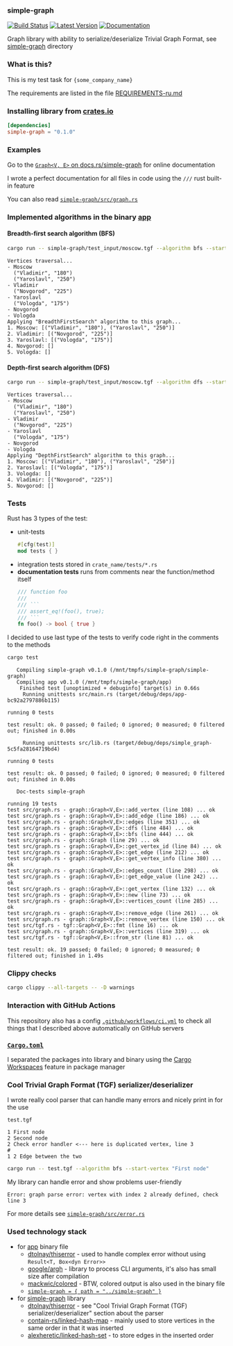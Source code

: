 ### simple-graph

[![Build Status](https://github.com/StackOverflowExcept1on/simple-graph/workflows/CI/badge.svg)](https://github.com/StackOverflowExcept1on/simple-graph/actions)
[![Latest Version](https://img.shields.io/crates/v/simple-graph.svg)](https://crates.io/crates/simple-graph)
[![Documentation](https://docs.rs/simple-graph/badge.svg)](https://docs.rs/simple-graph/)

Graph library with ability to serialize/deserialize Trivial Graph Format, see [simple-graph](simple-graph) directory

### What is this?

This is my test task for `{some_company_name}`

The requirements are listed in the file [REQUIREMENTS-ru.md](REQUIREMENTS-ru.md)

### Installing library from [crates.io](https://crates.io)

```toml
[dependencies]
simple-graph = "0.1.0"
```

### Examples

Go to the [`Graph<V, E>` on docs.rs/simple-graph]() for online documentation

I wrote a perfect documentation for all files in code using the `///` rust built-in feature

You can also read [`simple-graph/src/graph.rs`](simple-graph/src/graph.rs)

### Implemented algorithms in the binary [app](app)

#### Breadth-first search algorithm (BFS)

```bash
cargo run -- simple-graph/test_input/moscow.tgf --algorithm bfs --start-vertex Moscow
```

```
Vertices traversal...
- Moscow
  ("Vladimir", "180")
  ("Yaroslavl", "250")
- Vladimir
  ("Novgorod", "225")
- Yaroslavl
  ("Vologda", "175")
- Novgorod
- Vologda
Applying "BreadthFirstSearch" algorithm to this graph...
1. Moscow: [("Vladimir", "180"), ("Yaroslavl", "250")]
2. Vladimir: [("Novgorod", "225")]
3. Yaroslavl: [("Vologda", "175")]
4. Novgorod: []
5. Vologda: []
```

#### Depth-first search algorithm (DFS)

```bash
cargo run -- simple-graph/test_input/moscow.tgf --algorithm dfs --start-vertex Moscow
```

```
Vertices traversal...
- Moscow
  ("Vladimir", "180")
  ("Yaroslavl", "250")
- Vladimir
  ("Novgorod", "225")
- Yaroslavl
  ("Vologda", "175")
- Novgorod
- Vologda
Applying "DepthFirstSearch" algorithm to this graph...
1. Moscow: [("Vladimir", "180"), ("Yaroslavl", "250")]
2. Yaroslavl: [("Vologda", "175")]
3. Vologda: []
4. Vladimir: [("Novgorod", "225")]
5. Novgorod: []
```

### Tests

Rust has 3 types of the test:

- unit-tests
  ```rust
  #[cfg(test)]
  mod tests { }
  ```
- integration tests stored in `crate_name/tests/*.rs`
- **documentation tests** runs from comments near the function/method itself
  ```rust
  /// function foo
  /// 
  /// ```
  /// assert_eq!(foo(), true);
  /// ```
  fn foo() -> bool { true }
  ```

I decided to use last type of the tests to verify code right in the comments to the methods

```bash
cargo test
```

```
   Compiling simple-graph v0.1.0 (/mnt/tmpfs/simple-graph/simple-graph)
   Compiling app v0.1.0 (/mnt/tmpfs/simple-graph/app)
    Finished test [unoptimized + debuginfo] target(s) in 0.66s
     Running unittests src/main.rs (target/debug/deps/app-bc92a2797886b115)

running 0 tests

test result: ok. 0 passed; 0 failed; 0 ignored; 0 measured; 0 filtered out; finished in 0.00s

     Running unittests src/lib.rs (target/debug/deps/simple_graph-5c5fa28164719bd4)

running 0 tests

test result: ok. 0 passed; 0 failed; 0 ignored; 0 measured; 0 filtered out; finished in 0.00s

   Doc-tests simple-graph

running 19 tests
test src/graph.rs - graph::Graph<V,E>::add_vertex (line 108) ... ok
test src/graph.rs - graph::Graph<V,E>::add_edge (line 186) ... ok
test src/graph.rs - graph::Graph<V,E>::edges (line 351) ... ok
test src/graph.rs - graph::Graph<V,E>::dfs (line 484) ... ok
test src/graph.rs - graph::Graph<V,E>::bfs (line 444) ... ok
test src/graph.rs - graph::Graph (line 29) ... ok
test src/graph.rs - graph::Graph<V,E>::get_vertex_id (line 84) ... ok
test src/graph.rs - graph::Graph<V,E>::get_edge (line 212) ... ok
test src/graph.rs - graph::Graph<V,E>::get_vertex_info (line 380) ... ok
test src/graph.rs - graph::Graph<V,E>::edges_count (line 298) ... ok
test src/graph.rs - graph::Graph<V,E>::get_edge_value (line 242) ... ok
test src/graph.rs - graph::Graph<V,E>::get_vertex (line 132) ... ok
test src/graph.rs - graph::Graph<V,E>::new (line 73) ... ok
test src/graph.rs - graph::Graph<V,E>::vertices_count (line 285) ... ok
test src/graph.rs - graph::Graph<V,E>::remove_edge (line 261) ... ok
test src/graph.rs - graph::Graph<V,E>::remove_vertex (line 150) ... ok
test src/tgf.rs - tgf::Graph<V,E>::fmt (line 16) ... ok
test src/graph.rs - graph::Graph<V,E>::vertices (line 319) ... ok
test src/tgf.rs - tgf::Graph<V,E>::from_str (line 81) ... ok

test result: ok. 19 passed; 0 failed; 0 ignored; 0 measured; 0 filtered out; finished in 1.49s
```

### Clippy checks

```bash
cargo clippy --all-targets -- -D warnings
```

### Interaction with GitHub Actions

This repository also has a config [`.github/workflows/ci.yml`](.github/workflows/ci.yml) to check all
things that I described above automatically on GitHub servers

### [`Cargo.toml`](Cargo.toml)

I separated the packages into library and binary using
the [Cargo Workspaces](https://doc.rust-lang.org/book/ch14-03-cargo-workspaces.html) feature in package manager

### Cool Trivial Graph Format (TGF) serializer/deserializer

I wrote really cool parser that can handle many errors and nicely print in for the use

`test.tgf`
```
1 First node
2 Second node
2 Check error handler <--- here is duplicated vertex, line 3
#
1 2 Edge between the two
```

```bash
cargo run -- test.tgf --algorithm bfs --start-vertex "First node"
```

My library can handle error and show problems user-friendly

```
Error: graph parse error: vertex with index 2 already defined, check line 3
```

For more details see [`simple-graph/src/error.rs`](simple-graph/src/error.rs)

### Used technology stack

- for [app](app) binary file
    - [dtolnay/thiserror](https://github.com/dtolnay/thiserror) - used to handle complex error without using `Result<T, Box<dyn Error>>`
    - [google/argh](https://github.com/google/argh) - library to process CLI arguments, it's also has small size after compilation
    - [mackwic/colored](https://github.com/mackwic/colored) - BTW, colored output is also used in the binary file
    - [`simple-graph = { path = "../simple-graph" }`](simple-graph)
- for [simple-graph](simple-graph) library
    - [dtolnay/thiserror](https://github.com/dtolnay/thiserror) - see "Cool Trivial Graph Format (TGF) serializer/deserializer" section about the parser
    - [contain-rs/linked-hash-map](https://github.com/contain-rs/linked-hash-map) - mainly used to store vertices in the same order in that it was inserted
    - [alexheretic/linked-hash-set](https://github.com/alexheretic/linked-hash-set) - to store edges in the inserted order
